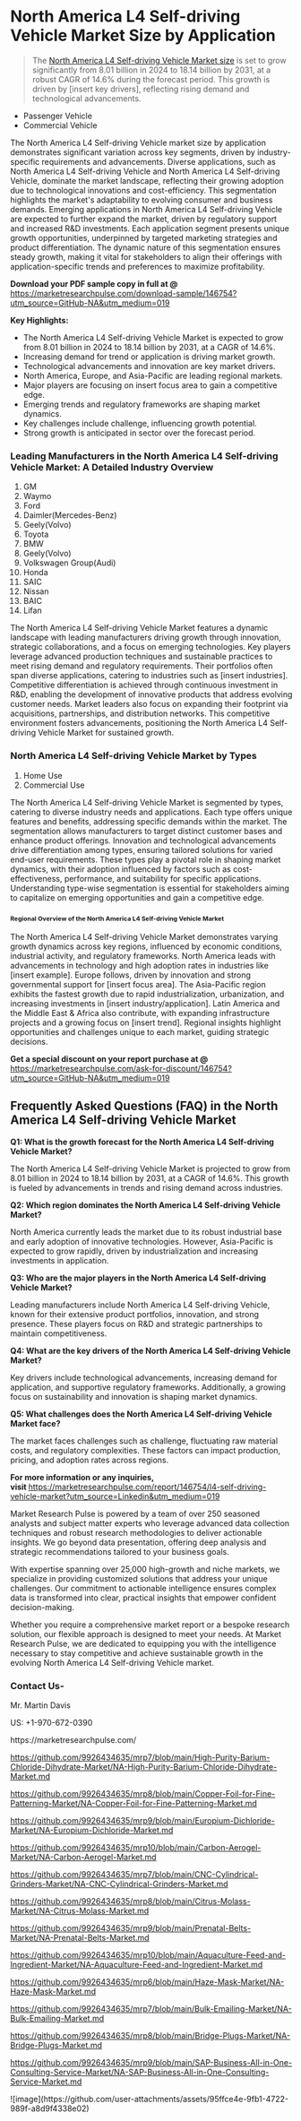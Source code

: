 <h1>North America L4 Self-driving Vehicle Market&nbsp;Size by Application</h1><blockquote><p>The <a href="https://marketresearchpulse.com/download-sample/146754?utm_source=GitHub-NA&amp;utm_medium=019">North America L4 Self-driving Vehicle Market size</a> is set to grow significantly from 8.01 billion in 2024 to 18.14 billion by 2031, at a robust CAGR of 14.6% during the forecast period. This growth is driven by [insert key drivers], reflecting rising demand and technological advancements.</p></blockquote><ul><li>Passenger Vehicle <li> Commercial Vehicle</li></ul><p>The North America L4 Self-driving Vehicle market size by application demonstrates significant variation across key segments, driven by industry-specific requirements and advancements. Diverse applications, such as North America L4 Self-driving Vehicle and North America L4 Self-driving Vehicle, dominate the market landscape, reflecting their growing adoption due to technological innovations and cost-efficiency. This segmentation highlights the market's adaptability to evolving consumer and business demands. Emerging applications in North America L4 Self-driving Vehicle are expected to further expand the market, driven by regulatory support and increased R&D investments. Each application segment presents unique growth opportunities, underpinned by targeted marketing strategies and product differentiation. The dynamic nature of this segmentation ensures steady growth, making it vital for stakeholders to align their offerings with application-specific trends and preferences to maximize profitability.</p><p><strong>Download your PDF sample copy in full at @ </strong><a href="https://marketresearchpulse.com/download-sample/146754?utm_source=GitHub-NA&amp;utm_medium=019">https://marketresearchpulse.com/download-sample/146754?utm_source=GitHub-NA&amp;utm_medium=019</a></p><p><strong>Key Highlights: </strong></p><ul><li>The North America L4 Self-driving Vehicle Market is expected to grow from 8.01 billion in 2024 to 18.14 billion by 2031, at a CAGR of 14.6%.</li><li>Increasing demand for trend or application is driving market growth.</li><li>Technological advancements and innovation are key market drivers.</li><li>North America, Europe, and Asia-Pacific are leading regional markets.</li><li>Major players are focusing on insert focus area to gain a competitive edge.</li><li>Emerging trends and regulatory frameworks are shaping market dynamics.</li><li>Key challenges include challenge, influencing growth potential.</li><li>Strong growth is anticipated in sector over the forecast period.</li></ul><h3>Leading Manufacturers in the North America L4 Self-driving Vehicle Market: A Detailed Industry Overview</h3><ol><li>GM</li><li>Waymo</li><li>Ford</li><li>Daimler(Mercedes-Benz)</li><li>Geely(Volvo)</li><li>Toyota</li><li>BMW</li><li>Geely(Volvo)</li><li>Volkswagen Group(Audi)</li><li>Honda</li><li>SAIC</li><li>Nissan</li><li>BAIC</li><li>Lifan</li></ol><div class="flex max-w-full flex-col flex-grow"><div class="min-h-8 text-message flex w-full flex-col items-end gap-2 whitespace-normal break-words [.text-message+&amp;]:mt-5" dir="auto" data-message-author-role="assistant" data-message-id="fd8432e4-4910-450d-b182-61b7bfb0a01f" data-message-model-slug="gpt-4o"><div class="flex w-full flex-col gap-1 empty:hidden first:pt-[3px]"><div class="markdown prose w-full break-words dark:prose-invert light"><p>The North America L4 Self-driving Vehicle Market features a dynamic landscape with leading manufacturers driving growth through innovation, strategic collaborations, and a focus on emerging technologies. Key players leverage advanced production techniques and sustainable practices to meet rising demand and regulatory requirements. Their portfolios often span diverse applications, catering to industries such as [insert industries]. Competitive differentiation is achieved through continuous investment in R&amp;D, enabling the development of innovative products that address evolving customer needs. Market leaders also focus on expanding their footprint via acquisitions, partnerships, and distribution networks. This competitive environment fosters advancements, positioning the North America L4 Self-driving Vehicle Market for sustained growth.</p></div></div></div></div><h3>North America L4 Self-driving Vehicle Market by Types</h3><ol><li>Home Use <li> Commercial Use</li></ol><div class="flex max-w-full flex-col flex-grow"><div class="min-h-8 text-message flex w-full flex-col items-end gap-2 whitespace-normal break-words [.text-message+&amp;]:mt-5" dir="auto" data-message-author-role="assistant" data-message-id="084470be-0bb7-4664-bddf-5156b4f41249" data-message-model-slug="gpt-4o-mini"><div class="flex w-full flex-col gap-1 empty:hidden first:pt-[3px]"><div class="markdown prose w-full break-words dark:prose-invert light"><p>The North America L4 Self-driving Vehicle Market is segmented by types, catering to diverse industry needs and applications. Each type offers unique features and benefits, addressing specific demands within the market. The segmentation allows manufacturers to target distinct customer bases and enhance product offerings. Innovation and technological advancements drive differentiation among types, ensuring tailored solutions for varied end-user requirements. These types play a pivotal role in shaping market dynamics, with their adoption influenced by factors such as cost-effectiveness, performance, and suitability for specific applications. Understanding type-wise segmentation is essential for stakeholders aiming to capitalize on emerging opportunities and gain a competitive edge.</p></div></div></div></div><h3><span style="font-size: 11px;">Regional Overview of the North America L4 Self-driving Vehicle Market</span></h3><div class="flex max-w-full flex-col flex-grow"><div class="min-h-8 text-message flex w-full flex-col items-end gap-2 whitespace-normal break-words [.text-message+&amp;]:mt-5" dir="auto" data-message-author-role="assistant" data-message-id="e9038762-ce64-4e30-91c9-9bd413514231" data-message-model-slug="gpt-4o-mini"><div class="flex w-full flex-col gap-1 empty:hidden first:pt-[3px]"><div class="markdown prose w-full break-words dark:prose-invert light"><p>The North America L4 Self-driving Vehicle Market demonstrates varying growth dynamics across key regions, influenced by economic conditions, industrial activity, and regulatory frameworks. North America leads with advancements in technology and high adoption rates in industries like [insert example]. Europe follows, driven by innovation and strong governmental support for [insert focus area]. The Asia-Pacific region exhibits the fastest growth due to rapid industrialization, urbanization, and increasing investments in [insert industry/application]. Latin America and the Middle East &amp; Africa also contribute, with expanding infrastructure projects and a growing focus on [insert trend]. Regional insights highlight opportunities and challenges unique to each market, guiding strategic decisions.</p></div></div></div></div><p><strong>Get a special discount on your report purchase at @ </strong><a href="https://marketresearchpulse.com/ask-for-discount/146754?utm_source=GitHub-NA&amp;utm_medium=019">https://marketresearchpulse.com/ask-for-discount/146754?utm_source=GitHub-NA&amp;utm_medium=019</a></p><h2>Frequently Asked Questions (FAQ) in the North America L4 Self-driving Vehicle Market</h2><p><strong>Q1: What is the growth forecast for the North America L4 Self-driving Vehicle Market?</strong></p><p>The North America L4 Self-driving Vehicle Market is projected to grow from 8.01 billion in 2024 to 18.14 billion by 2031, at a CAGR of 14.6%. This growth is fueled by advancements in trends and rising demand across industries.</p><p><strong>Q2: Which region dominates the North America L4 Self-driving Vehicle Market?</strong></p><p>North America currently leads the market due to its robust industrial base and early adoption of innovative technologies. However, Asia-Pacific is expected to grow rapidly, driven by industrialization and increasing investments in application.</p><p><strong>Q3: Who are the major players in the North America L4 Self-driving Vehicle Market?</strong></p><p>Leading manufacturers include North America L4 Self-driving Vehicle, known for their extensive product portfolios, innovation, and strong presence. These players focus on R&amp;D and strategic partnerships to maintain competitiveness.</p><p><strong>Q4: What are the key drivers of the North America L4 Self-driving Vehicle Market?</strong></p><p>Key drivers include technological advancements, increasing demand for application, and supportive regulatory frameworks. Additionally, a growing focus on sustainability and innovation is shaping market dynamics.</p><p><strong>Q5: What challenges does the North America L4 Self-driving Vehicle Market face?</strong></p><p>The market faces challenges such as challenge, fluctuating raw material costs, and regulatory complexities. These factors can impact production, pricing, and adoption rates across regions.</p><p><strong>For more information or any inquiries, visit&nbsp;</strong><a href="https://marketresearchpulse.com/report/146754/l4-self-driving-vehicle-market?utm_source=Linkedin&utm_medium=019">https://marketresearchpulse.com/report/146754/l4-self-driving-vehicle-market?utm_source=Linkedin&utm_medium=019</a></p><p>Market Research Pulse is powered by a team of over 250 seasoned analysts and subject matter experts who leverage advanced data collection techniques and robust research methodologies to deliver actionable insights. We go beyond data presentation, offering deep analysis and strategic recommendations tailored to your business goals.</p><p>With expertise spanning over 25,000 high-growth and niche markets, we specialize in providing customized solutions that address your unique challenges. Our commitment to actionable intelligence ensures complex data is transformed into clear, practical insights that empower confident decision-making.</p><p>Whether you require a comprehensive market report or a bespoke research solution, our flexible approach is designed to meet your needs. At Market Research Pulse, we are dedicated to equipping you with the intelligence necessary to stay competitive and achieve sustainable growth in the evolving North America L4 Self-driving Vehicle market.</p><h3><strong>Contact Us-</strong></h3><p>Mr. Martin Davis</p><p>US: +1-970-672-0390</p><p>https://marketresearchpulse.com/</p><p><a href="https://github.com/9926434635/mrp7/blob/main/High-Purity-Barium-Chloride-Dihydrate-Market/NA-High-Purity-Barium-Chloride-Dihydrate-Market.md">https://github.com/9926434635/mrp7/blob/main/High-Purity-Barium-Chloride-Dihydrate-Market/NA-High-Purity-Barium-Chloride-Dihydrate-Market.md</a></p><p><a href="https://github.com/9926434635/mrp8/blob/main/Copper-Foil-for-Fine-Patterning-Market/NA-Copper-Foil-for-Fine-Patterning-Market.md">https://github.com/9926434635/mrp8/blob/main/Copper-Foil-for-Fine-Patterning-Market/NA-Copper-Foil-for-Fine-Patterning-Market.md</a></p><p><a href="https://github.com/9926434635/mrp9/blob/main/Europium-Dichloride-Market/NA-Europium-Dichloride-Market.md">https://github.com/9926434635/mrp9/blob/main/Europium-Dichloride-Market/NA-Europium-Dichloride-Market.md</a></p><p><a href="https://github.com/9926434635/mrp10/blob/main/Carbon-Aerogel-Market/NA-Carbon-Aerogel-Market.md">https://github.com/9926434635/mrp10/blob/main/Carbon-Aerogel-Market/NA-Carbon-Aerogel-Market.md</a></p><p><a href="https://github.com/9926434635/mrp7/blob/main/CNC-Cylindrical-Grinders-Market/NA-CNC-Cylindrical-Grinders-Market.md">https://github.com/9926434635/mrp7/blob/main/CNC-Cylindrical-Grinders-Market/NA-CNC-Cylindrical-Grinders-Market.md</a></p><p><a href="https://github.com/9926434635/mrp8/blob/main/Citrus-Molass-Market/NA-Citrus-Molass-Market.md">https://github.com/9926434635/mrp8/blob/main/Citrus-Molass-Market/NA-Citrus-Molass-Market.md</a></p><p><a href="https://github.com/9926434635/mrp9/blob/main/Prenatal-Belts-Market/NA-Prenatal-Belts-Market.md">https://github.com/9926434635/mrp9/blob/main/Prenatal-Belts-Market/NA-Prenatal-Belts-Market.md</a></p><p><a href="https://github.com/9926434635/mrp10/blob/main/Aquaculture-Feed-and-Ingredient-Market/NA-Aquaculture-Feed-and-Ingredient-Market.md">https://github.com/9926434635/mrp10/blob/main/Aquaculture-Feed-and-Ingredient-Market/NA-Aquaculture-Feed-and-Ingredient-Market.md</a></p><p><a href="https://github.com/9926434635/mrp6/blob/main/Haze-Mask-Market/NA-Haze-Mask-Market.md">https://github.com/9926434635/mrp6/blob/main/Haze-Mask-Market/NA-Haze-Mask-Market.md</a></p><p><a href="https://github.com/9926434635/mrp7/blob/main/Bulk-Emailing-Market/NA-Bulk-Emailing-Market.md">https://github.com/9926434635/mrp7/blob/main/Bulk-Emailing-Market/NA-Bulk-Emailing-Market.md</a></p><p><a href="https://github.com/9926434635/mrp8/blob/main/Bridge-Plugs-Market/NA-Bridge-Plugs-Market.md">https://github.com/9926434635/mrp8/blob/main/Bridge-Plugs-Market/NA-Bridge-Plugs-Market.md</a></p><p><a href="https://github.com/9926434635/mrp9/blob/main/SAP-Business-All-in-One-Consulting-Service-Market/NA-SAP-Business-All-in-One-Consulting-Service-Market.md">https://github.com/9926434635/mrp9/blob/main/SAP-Business-All-in-One-Consulting-Service-Market/NA-SAP-Business-All-in-One-Consulting-Service-Market.md</a></p>
![image](https://github.com/user-attachments/assets/95ffce4e-9fb1-4722-989f-a8d9f4338e02)
